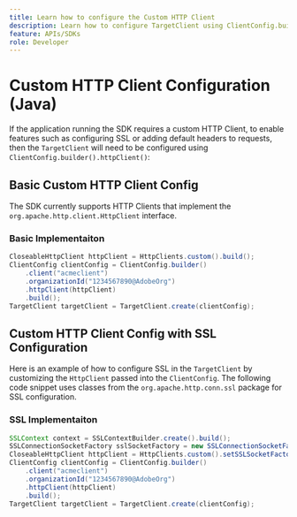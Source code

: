 ```yaml
---
title: Learn how to configure the Custom HTTP Client
description: Learn how to configure TargetClient using ClientConfig.builder().httpClient().
feature: APIs/SDKs
role: Developer
---
```

# Custom HTTP Client Configuration (Java)

If the application running the SDK requires a custom HTTP Client, to enable features such as configuring SSL or adding default headers to requests, then the `TargetClient` will need to be configured using `ClientConfig.builder().httpClient()`:

## Basic Custom HTTP Client Config

The SDK currently supports HTTP Clients that implement the `org.apache.http.client.HttpClient` interface.

### Basic Implementaiton

```java {line-numbers="true"}
CloseableHttpClient httpClient = HttpClients.custom().build();
ClientConfig clientConfig = ClientConfig.builder()
    .client("acmeclient")
    .organizationId("1234567890@AdobeOrg")
    .httpClient(httpClient)
    .build();
TargetClient targetClient = TargetClient.create(clientConfig);
```

## Custom HTTP Client Config with SSL Configuration

Here is an example of how to configure SSL in the `TargetClient` by customizing the `HttpClient` passed into the `ClientConfig`. The following code snippet uses classes from the `org.apache.http.conn.ssl` package for SSL configuration.

### SSL Implementaiton

```java {line-numbers="true"}
SSLContext context = SSLContextBuilder.create().build();
SSLConnectionSocketFactory sslSocketFactory = new SSLConnectionSocketFactory(context);
CloseableHttpClient httpClient = HttpClients.custom().setSSLSocketFactory(sslSocketFactory).build();
ClientConfig clientConfig = ClientConfig.builder()
    .client("acmeclient")
    .organizationId("1234567890@AdobeOrg")
    .httpClient(httpClient)
    .build();
TargetClient targetClient = TargetClient.create(clientConfig);
```
